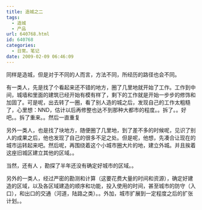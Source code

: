 ```yaml
---
title: 造城之二
tags:
  - 造城
  - 产品
url: 640768.html
id: 640768
categories:
  - 日常。笔记
date: 2009-02-09 06:46:09
---
```


同样是造城，但是对于不同的人而言，方法不同，所经历的路径也会不同。

有一类人，先是找了个看起来还不错的地方，圈了几里地就开始了工作。工作到中间，城墙和里面的建筑已经开始有模有样了，剩下的工作就是开始一步步的修饰和加固了。可是呢，出去转了一圈，看了别人造的城之后，发现自己的工作太粗糙了，心里想：NND，估计以后再修整也达不到那种大都市的程度。。拆了。。好吧。。拆了重来。。然后一直重复

另外一类人，也是找了块地方，随便圈了几里地，到了差不多的时候呢，见识了别人的成果之后，他也发现了自己的很多不足之处。但是呢，他想，先凑合让现在的城市运转起来吧。然后呢，再围绕着这个小城市圈大片的地，建立外城。并且挨着这座旧城区建立其他的区域。。

当然，还有人 ，勘探了半年还没有确定好城市的区域。。

另外的一类人，经过严密的勘测和计算（这要花费大量的时间和资源），确定好建造的区域，以及各区域建造的顺序和功能，投入使用的时间，甚至城市的防守（入口），和出口的交通（河道，陆路之类）。。外加，城市扩展到一定程度之后的扩张计划。。